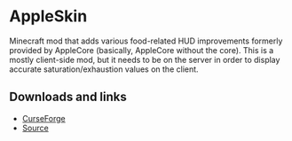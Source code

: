 # AppleSkin
Minecraft mod that adds various food-related HUD improvements formerly provided by AppleCore (basically, AppleCore without the core).
This is a mostly client-side mod, but it needs to be on the server in order to display accurate saturation/exhaustion values on the client.

## Downloads and links
- [CurseForge](https://www.curseforge.com/minecraft/mc-mods/appleskin)
- [Source](https://github.com/squeek502/AppleSkin) 